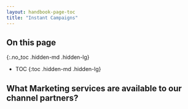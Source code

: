 ```yaml
---
layout: handbook-page-toc
title: "Instant Campaigns"
---
```


## On this page
{:.no_toc .hidden-md .hidden-lg}

- TOC
{:toc .hidden-md .hidden-lg}

## What Marketing services are available to our channel partners?

